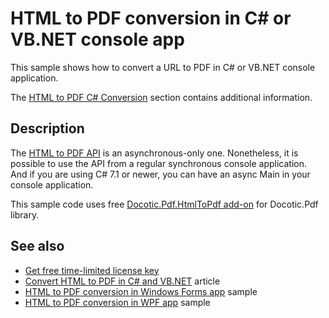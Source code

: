 # HTML to PDF conversion in C# or VB.NET console app
This sample shows how to convert a URL to PDF in C# or VB.NET console application.

The [HTML to PDF C# Conversion](https://bitmiracle.com/pdf-library/html-pdf/#basics) section contains additional information.

## Description

The [HTML to PDF API](https://api.docotic.com/htmltopdf/bitmiracle-docotic-pdf-htmltopdf) is an asynchronous-only one. Nonetheless, it is possible to use the API from a regular synchronous console application. And if you are using C# 7.1 or newer, you can have an async Main in your console application.

This sample code uses free [Docotic.Pdf.HtmlToPdf add-on](https://www.nuget.org/packages/BitMiracle.Docotic.Pdf.HtmlToPdf/) for Docotic.Pdf library.

## See also
* [Get free time-limited license key](https://bitmiracle.com/pdf-library/download)
* [Convert HTML to PDF in C# and VB.NET](https://bitmiracle.com/pdf-library/html-pdf/convert) article
* [HTML to PDF conversion in Windows Forms app](/Samples/HtmlToPdf/HtmlToPdfWindowsForms) sample
* [HTML to PDF conversion in WPF app](/Samples/HtmlToPdf/HtmlToPdfWpf) sample